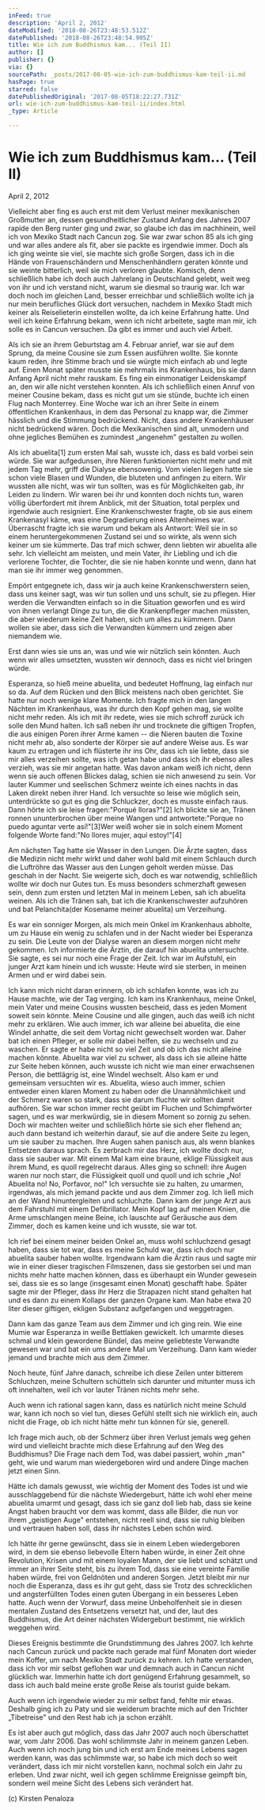 ```yaml
---
inFeed: true
description: 'April 2, 2012'
dateModified: '2018-08-26T23:48:53.512Z'
datePublished: '2018-08-26T23:48:54.905Z'
title: Wie ich zum Buddhismus kam... (Teil II)
author: []
publisher: {}
via: {}
sourcePath: _posts/2017-08-05-wie-ich-zum-buddhismus-kam-teil-ii.md
hasPage: true
starred: false
datePublishedOriginal: '2017-08-05T18:22:27.731Z'
url: wie-ich-zum-buddhismus-kam-teil-ii/index.html
_type: Article

---
```

# **Wie ich zum Buddhismus kam... (Teil II)**

April 2, 2012

Vielleicht aber fing es auch erst mit dem Verlust meiner mexikanischen Großmutter an, dessen gesundheitlicher Zustand Anfang des Jahres 2007 rapide den Berg runter ging und zwar, so glaube ich das im nachhinein, weil ich von Mexiko Stadt nach Cancun zog. Sie war zwar schon 85 als ich ging und war alles andere als fit, aber sie packte es irgendwie immer. Doch als ich ging weinte sie viel, sie machte sich große Sorgen, dass ich in die Hände von Frauenschändern und Menschenhändlern geraten könnte und sie weinte bitterlich, weil sie mich verloren glaubte. Komisch, denn schließlich habe ich doch auch Jahrelang in Deutschland gelebt, weit weg von ihr und ich verstand nicht, warum sie diesmal so traurig war. Ich war doch noch im gleichen Land, besser erreichbar und schließlich wollte ich ja nur mein berufliches Glück dort versuchen, nachdem in Mexiko Stadt mich keiner als Reiselieterin einstellen wollte, da ich keine Erfahrung hatte. Und weil ich keine Erfahrung bekam, wenn ich nicht arbeitete, sagte man mir, ich solle es in Cancun versuchen. Da gibt es immer und auch viel Arbeit.

Als ich sie an ihrem Geburtstag am 4\. Februar anrief, war sie auf dem Sprung, da meine Cousine sie zum Essen ausführen wollte. Sie konnte kaum reden, ihre Stimme brach und sie würgte mich einfach ab und legte auf. Einen Monat später musste sie mehrmals ins Krankenhaus, bis sie dann Anfang April nicht mehr rauskam. Es fing ein einmonatiger Leidenskampf an, den wir alle nicht verstehen konnten. Als ich schließlich einen Anruf von meiner Cousine bekam, dass es nicht gut um sie stünde, buchte ich einen Flug nach Monterrey. Eine Woche war ich an ihrer Seite in einem öffentlichen Krankenhaus, in dem das Personal zu knapp war, die Zimmer hässlich und die Stimmung bedrückend. Nicht, dass andere Krankenhäuser nicht bedrückend wären. Doch die Mexikanischen sind alt, unmodern und ohne jegliches Bemühen es zumindest „angenehm" gestalten zu wollen.

Als ich abuelita\[1\] zum ersten Mal sah, wusste ich, dass es bald vorbei sein würde. Sie war aufgedunsen, ihre Nieren funktionierten nicht mehr und mit jedem Tag mehr, griff die Dialyse ebensowenig. Vom vielen liegen hatte sie schon viele Blasen und Wunden, die bluteten und anfingen zu eitern. Wir wussten alle nicht, was wir tun sollten, was es für Möglichkeiten gab, ihr Leiden zu lindern. Wir waren bei ihr und konnten doch nichts tun, waren völlig überfordert mit ihrem Anblick, mit der Situation, total perplex und irgendwie auch resigniert. Eine Krankenschwester fragte, ob sie aus einem Krankenasyl käme, was eine Degradierung eines Altenheimes war. Überrascht fragte ich sie warum und bekam als Antwort: Weil sie in so einem heruntergekommenen Zustand sei und so wirkte, als wenn sich keiner um sie kümmerte. Das traf mich schwer, denn liebten wir abuelita alle sehr. Ich vielleicht am meisten, und mein Vater, ihr Liebling und ich die verlorene Tochter, die Tochter, die sie nie haben konnte und wenn, dann hat man sie ihr immer weg genommen.

Empört entgegnete ich, dass wir ja auch keine Krankenschwerstern seien, dass uns keiner sagt, was wir tun sollen und uns schult, sie zu pflegen. Hier werden die Verwandten einfach so in die Situation geworfen und es wird von ihnen verlangt Dinge zu tun, die die Krankenpfleger machen müssten, die aber wiederum keine Zeit haben, sich um alles zu kümmern. Dann wollen sie aber, dass sich die Verwandten kümmern und zeigen aber niemandem wie.

Erst dann wies sie uns an, was und wie wir nützlich sein könnten. Auch wenn wir alles umsetzten, wussten wir dennoch, dass es nicht viel bringen würde.

Esperanza, so hieß meine abuelita, und bedeutet Hoffnung, lag einfach nur so da. Auf dem Rücken und den Blick meistens nach oben gerichtet. Sie hatte nur noch wenige klare Momente. Ich fragte mich in den langen Nächten im Krankenhaus, was ihr durch den Kopf gehen mag, sie wollte nicht mehr reden. Als ich mit ihr redete, wies sie mich schroff zurück ich solle den Mund halten. Ich saß neben ihr und trocknete die giftigen Tropfen, die aus einigen Poren ihrer Arme kamen -- die Nieren bauten die Toxine nicht mehr ab, also sonderte der Körper sie auf andere Weise aus. Es war kaum zu ertragen und ich flüsterte ihr ins Ohr, dass ich sie liebte, dass sie mir alles verzeihen sollte, was ich getan habe und dass ich ihr ebenso alles verzieh, was sie mir angetan hatte. Was davon ankam weiß ich nicht, denn wenn sie auch offenen Blickes dalag, schien sie nich anwesend zu sein. Vor lauter Kummer und seelischen Schmerz weinte ich eines nachts in das Laken direkt neben ihrer Hand. Ich versuchte so leise wie möglich sein, unterdrückte so gut es ging die Schluckzer, doch es musste einfach raus. Dann hörte ich sie leise fragen:"Porqué lloras?"\[2\] Ich blickte sie an, Tränen ronnen ununterbrochen über meine Wangen und antwortete:"Porque no puedo aguntar verte así!"\[3\]Wer weiß woher sie in solch einem Moment folgende Worte fand:"No llores mujer, aquí estoy!"\[4\]

Am nächsten Tag hatte sie Wasser in den Lungen. Die Ärzte sagten, dass die Medizin nicht mehr wirkt und daher wohl bald mit einem Schlauch durch die Luftröhre das Wasser aus den Lungen geholt werden müsse. Das geschah in der Nacht. Sie weigerte sich, doch es war notwendig, schließlich wollte wir doch nur Gutes tun. Es muss besonders schmerzhaft gewesen sein, denn zum ersten und letzten Mal in meinem Leben, sah ich abuelita weinen. Als ich die Tränen sah, bat ich die Krankenschwester aufzuhören und bat Pelanchita(der Kosename meiner abuelita) um Verzeihung.

Es war ein sonniger Morgen, als mich mein Onkel im Krankenhaus abholte, um zu Hause ein wenig zu schlafen und in der Nacht wieder bei Esperanza zu sein. Die Leute von der Dialyse waren an diesem morgen nicht mehr gekommen. Ich informierte die Ärztin, die darauf hin abuelita untersuchte. Sie sagte, es sei nur noch eine Frage der Zeit. Ich war im Aufstuhl, ein junger Arzt kam hinein und ich wusste: Heute wird sie sterben, in meinen Armen und er wird dabei sein.

Ich kann mich nicht daran erinnern, ob ich schlafen konnte, was ich zu Hause machte, wie der Tag verging. Ich kam ins Krankenhaus, meine Onkel, mein Vater und meine Cousins wussten bescheid, dass es jeden  Moment soweit sein könnte. Meine Cousine und alle gingen, auch das weiß ich nicht mehr zu erklären. Wie auch immer, ich war alleine bei abuelita, die eine Windel anhatte, die seit dem Vortag nicht gewechselt worden war. Daher bat ich einen Pfleger, er solle mir dabei helfen, sie zu wechseln und zu waschen. Er sagte er habe nicht so viel Zeit und ob ich das nicht alleine machen könnte. Abuelita war viel zu schwer, als dass ich sie alleine hätte zur Seite heben können, auch wusste ich nicht wie man einer erwachsenen Person, die bettlägrig ist, eine Windel wechselt. Also kam er und gemeinsam versuchten wir es. Abuelita, wieso auch immer, schien entweder einen klaren Moment zu haben oder die Unannähmlichkeit und der Schmerz waren so stark, dass sie darum fluchte wir sollten damit aufhören. Sie war schon immer recht geübt im Fluchen und Schimpfwörter sagen, und es war merkwürdig, sie in diesem Moment so zornig zu sehen. Doch wir machten weiter und schließlich hörte sie sich eher flehend an; auch dann bestand ich weiterhin darauf, sie auf die andere Seite zu legen, um sie sauber zu machen. Ihre Augen sahen panisch aus, als wenn blankes Entsetzen daraus sprach. Es zerbrach mir das Herz, ich wollte doch nur, dass sie sauber war. Mit einem Mal kam eine braune, eklige Flüssigkeit aus ihrem Mund, es quoll regelrecht daraus. Alles ging so schnell: ihre Augen waren nur noch starr, die Flüssigkeit quoll und quoll und ich schrie „No! Abuelita no! No, Porfavor, no!" Ich versuchte sie zu  halten, zu umarmen, irgendwas, als mich jemand packte und aus dem Zimmer zog. Ich ließ mich an der Wand hinuntergleiten und schluchzte. Dann kam der junge Arzt aus dem Fahrstuhl mit einem Defibrillator. Mein Kopf lag auf meinen Knien, die Arme umschlangen meine Beine, ich lauschte auf Geräusche aus dem Zimmer, doch es kamen keine und ich wusste, sie war tot.

Ich rief bei einem meiner beiden Onkel an, muss wohl schluchzend gesagt haben, dass sie tot war, dass es meine Schuld war, dass ich doch nur abuelita sauber haben wollte. Irgendwann kam die Ärztin raus und sagte mir wie in einer dieser tragischen Filmszenen, dass sie gestorben sei und man nichts mehr hatte machen können, dass es überhaupt ein Wunder gewesein sei, dass sie es so lange (insgesamt einen Monat) geschafft habe. Später sagte mir der Pfleger, dass ihr Herz die Strapazen nicht stand gehalten hat und es dann zu einem Kollaps der ganzen Organe kam. Man habe etwa 20 liter dieser giftigen, ekligen Substanz aufgefangen und weggetragen.

Dann kam das ganze Team aus dem Zimmer und ich ging rein. Wie eine Mumie war Esperanza in weiße Bettlaken gewickelt. Ich umarmte dieses schmal und klein gewordene Bündel, das meine geliebteste Verwandte gewesen war und bat ein ums andere Mal um Verzeihung. Dann kam wieder jemand und brachte mich aus dem Zimmer.

Noch heute, fünf Jahre danach,  schreibe ich diese Zeilen unter bitterem Schluchzen, meine Schultern schütteln sich darunter und mitunter muss ich oft innehalten, weil ich vor lauter Tränen nichts mehr sehe.

Auch wenn ich rational sagen kann, dass es natürlich nicht meine Schuld war, kann ich noch so viel tun, dieses Gefühl stellt sich nie wirklich ein, auch nicht die Frage, ob ich nicht hätte mehr tun können für sie, generell.

Ich frage mich auch, ob der Schmerz über ihren Verlust jemals weg gehen wird und vielleicht brachte mich diese Erfahrung auf den Weg des Buddhismus? Die Frage nach dem Tod, was dabei passiert, wohin „man" geht, wie und warum man wiedergeboren wird und andere Dinge machen jetzt einen Sinn.

Hätte ich damals gewusst, wie wichtig der Moment des Todes ist und wie ausschlaggebend für die nächste Wiedergeburt, hätte ich wohl eher meine abuelita umarmt und gesagt, dass ich sie ganz doll lieb hab, dass sie keine Angst haben braucht vor dem was kommt, dass alle Bilder, die nun vor ihrem „geistigen Auge" entstehen, nicht reell sind, dass sie ruhig bleiben und vertrauen haben soll, dass ihr nächstes Leben schön wird.

Ich hätte ihr gerne gewünscht, dass sie in einem Leben wiedergeboren wird, in dem sie ebenso liebevolle Eltern haben würde, in einer Zeit ohne Revolution, Krisen und mit einem loyalen Mann, der sie liebt und schätzt und immer an ihrer Seite steht, bis zu ihrem Tod, dass sie eine vereinte Familie haben würde, frei von Geldnöten und anderen Sorgen. Jetzt bleibt mir nur noch die Esperanza, dass es ihr gut geht, dass sie Trotz des schrecklichen und angsterfüllten Todes einen guten Übergang in ein besseres Leben hatte. Auch wenn der Vorwurf, dass meine Unbeholfenheit sie in diesen mentalen Zustand des Entsetzens versetzt hat, und der, laut des Buddhismus, die Art deiner nächsten Widergeburt bestimmt, nie wirklich weggehen wird.

Dieses Ereignis bestimmte die Grundstimmung des Jahres 2007\. Ich kehrte nach Cancun zurück und packte nach gerade mal fünf Monaten dort wieder mein Koffer, um nach Mexiko Stadt zurück zu kehren. Ich hatte verstanden, dass ich vor mir selbst geflohen war und demnach auch in Cancun nicht glücklich war. Immerhin hatte ich dort genügend Erfahrung gesammelt, so dass ich auch bald meine erste große Reise als tourist guide bekam.

Auch wenn ich irgendwie wieder zu mir selbst fand, fehlte mir etwas. Deshalb ging ich zu Paty und sie weiderum brachte mich auf den Trichter „Tibetreise" und den Rest hab ich ja schon erzählt.

Es ist aber auch gut möglich, dass das Jahr 2007 auch noch überschattet war, vom Jahr 2006\. Das wohl schlimmste Jahr in meinem ganzen Leben. Auch wenn ich noch jung bin und ich erst am Ende meines Lebens sagen werden kann, was das schlimmste war, so habe ich mich doch so weit verändert, dass ich mir nicht vorstellen kann, nochmal solch ein Jahr zu erleben. Und zwar nicht, weil ich gegen schlimme Ereignisse geimpft bin, sondern weil meine Sicht des Lebens sich verändert hat.

(c) Kirsten Penaloza